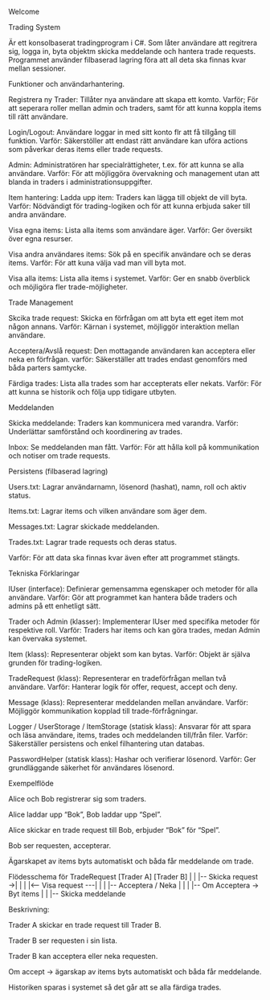 Welcome


Trading System

Är ett konsolbaserat tradingprogram i C#.
Som låter användare att regitrera sig, logga in, byta objektm skicka meddelande och hantera trade requests.
Programmet använder filbaserad lagring föra att all deta ska finnas kvar mellan sessioner. 

Funktioner och användarhantering. 

Registrera ny Trader: Tillåter nya användare att skapa ett komto. 
Varför; För att seperara roller mellan admin och traders, samt för att kunna koppla items till rätt användare. 

Login/Logout: Användare loggar in med sitt konto flr att få tillgång till funktion.
Varför: Säkerstöller att endast rätt användare kan uföra actions som påverkar deras items eller trade requests. 

Admin: Administratören har specialrättigheter, t.ex. för att kunna se alla användare.
Varför: För att möjliggöra övervakning och management utan att blanda in traders i administrationsuppgifter.

Item hantering: 
Ladda upp item: Traders kan lägga till objekt de vill byta. 
Varför: Nödvändigt för trading-logiken och för att kunna erbjuda saker till andra användare. 

Visa egna items: Lista alla items som användare äger. 
Varför: Ger översikt över egna resurser. 

Visa andra användares items: Sök på en specifik användare och se deras items.
Varför: För att kuna välja vad man vill byta mot.

Visa alla items: Lista alla items i systemet. 
Varför: Ger en snabb överblick och möjligöra fler trade-möjligheter. 

Trade Management

Skcika trade request: Skicka en förfrågan om att byta ett eget item mot någon annans.
Varför: Kärnan i systemet, möjliggör interaktion mellan användare. 

Acceptera/Avslå request: Den mottagande användaren kan acceptera eller neka en förfrågan. 
varför: Säkerställer att trades endast genomförs med båda parters samtycke. 

Färdiga trades: Lista alla trades som har accepterats eller nekats.
Varför: För att kunna se historik och följa upp tidigare utbyten.

Meddelanden

Skicka meddelande: Traders kan kommunicera med varandra.
Varför: Underlättar samförstånd och koordinering av trades.

Inbox: Se meddelanden man fått.
Varför: För att hålla koll på kommunikation och notiser om trade requests.

Persistens (filbaserad lagring)

Users.txt: Lagrar användarnamn, lösenord (hashat), namn, roll och aktiv status.

Items.txt: Lagrar items och vilken användare som äger dem.

Messages.txt: Lagrar skickade meddelanden.

Trades.txt: Lagrar trade requests och deras status.

Varför: För att data ska finnas kvar även efter att programmet stängts.

Tekniska Förklaringar

IUser (interface): Definierar gemensamma egenskaper och metoder för alla användare.
Varför: Gör att programmet kan hantera både traders och admins på ett enhetligt sätt.

Trader och Admin (klasser): Implementerar IUser med specifika metoder för respektive roll.
Varför: Traders har items och kan göra trades, medan Admin kan övervaka systemet.

Item (klass): Representerar objekt som kan bytas.
Varför: Objekt är själva grunden för trading-logiken.

TradeRequest (klass): Representerar en tradeförfrågan mellan två användare.
Varför: Hanterar logik för offer, request, accept och deny.

Message (klass): Representerar meddelanden mellan användare.
Varför: Möjliggör kommunikation kopplad till trade-förfrågningar.

Logger / UserStorage / ItemStorage (statisk klass): Ansvarar för att spara och läsa användare, items, trades och meddelanden till/från filer.
Varför: Säkerställer persistens och enkel filhantering utan databas.

PasswordHelper (statisk klass): Hashar och verifierar lösenord.
Varför: Ger grundläggande säkerhet för användares lösenord.

Exempelflöde

Alice och Bob registrerar sig som traders.

Alice laddar upp “Bok”, Bob laddar upp “Spel”.

Alice skickar en trade request till Bob, erbjuder “Bok” för “Spel”.

Bob ser requesten, accepterar.

Ägarskapet av items byts automatiskt och båda får meddelande om trade.

Flödesschema för TradeRequest
[Trader A]          [Trader B]
   |                   |
   |-- Skicka request ->|
   |                   |
   |<-- Visa request ---|
   |                   |
   |-- Acceptera / Neka |
   |                   |
   |-- Om Acceptera -> Byt items
   |                   |
   |-- Skicka meddelande


Beskrivning:

Trader A skickar en trade request till Trader B.

Trader B ser requesten i sin lista.

Trader B kan acceptera eller neka requesten.

Om accept → ägarskap av items byts automatiskt och båda får meddelande.

Historiken sparas i systemet så det går att se alla färdiga trades.
